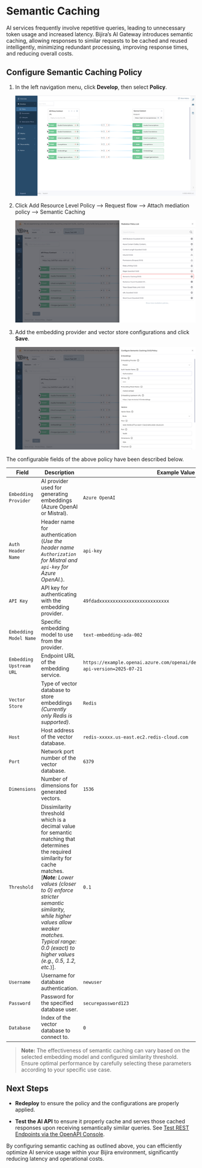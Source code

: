 # Semantic Caching

AI services frequently involve repetitive queries, leading to unnecessary token usage and increased latency. Bijira’s AI Gateway introduces semantic caching, allowing responses to similar requests to be cached and reused intelligently, minimizing redundant processing, improving response times, and reducing overall costs.


## Configure Semantic Caching Policy

1. In the left navigation menu, click **Develop**, then select **Policy**. 

    ![Semantic Cache Policy](../../assets/img/create-api-proxy/third-party-apis/ai-apis/semantic-cache/semantic-cache-policy.png)  

2. Click Add Resource Level Policy --> Request flow --> Attach mediation policy --> Semantic Caching

    ![Policy List](../../assets/img/create-api-proxy/third-party-apis/ai-apis/semantic-cache/semantic-cache-policy-select.png)  

3. Add the embedding provider and vector store configurations and click **Save**.

     ![Semantic Cache Policy Configs](../../assets/img/create-api-proxy/third-party-apis/ai-apis/semantic-cache/semantic-cache-policy-config.png)  


The configurable fields of the above policy have been described below.

| Field                    | Description                                                        | Example Value                |
| ------------------------ | ------------------------------------------------------------------ | --------------------------- |
| `Embedding Provider`     | AI provider used for generating embeddings (Azure OpenAI or Mistral).| `Azure OpenAI`              |
| `Auth Header Name`       | Header name for authentication <br>(<i>Use the header name ```Authorization``` for Mistral and ```api-key``` for Azure OpenAI.</i>).         | `api-key`             |
| `API Key`                | API key for authenticating with the embedding provider.            | `49fdadxxxxxxxxxxxxxxxxxxxxxxxxxx`       |
| `Embedding Model Name`   | Specific embedding model to use from the provider.                 | `text-embedding-ada-002`    |
| `Embedding Upstream URL` | Endpoint URL of the embedding service.                             | `https://example.openai.azure.com/openai/deployments/xxxxx/embeddings?api-version=2025-07-21` |
| `Vector Store`           | Type of vector database to store embeddings <br><i>(Currently only Redis is supported)</i>.     | `Redis`                     |
| `Host`                   | Host address of the vector database.                               | `redis-xxxxx.us-east.ec2.redis-cloud.com`                 |
| `Port`                   | Network port number of the vector database.                        | `6379`                      |
| `Dimensions`             | Number of dimensions for generated vectors.                        | `1536`                      |
| `Threshold`              | Dissimilarity threshold which is a decimal value for semantic matching that determines the required similarity for cache matches. <br>[<i>**Note**: Lower values (closer to 0) enforce stricter semantic similarity, while higher values allow weaker matches. Typical range: 0.0 (exact) to higher values (e.g., 0.5, 1.2, etc.</i>)]. | `0.1`                       |
| `Username`               | Username for database authentication.                              | `newuser`                     |
| `Password`               | Password for the specified database user.                          | `securepassword123`         |
| `Database`               | Index of the vector database to connect to.                         | `0`             |


> **Note:** The effectiveness of semantic caching can vary based on the selected embedding model and configured similarity threshold. Ensure optimal performance by carefully selecting these parameters according to your specific use case.


## Next Steps

- **Redeploy** to ensure the policy and the configurations are properly applied.  

- **Test the AI API** to ensure it properly cache and serves those cached responses upon receiving semantically similar queries. See [Test REST Endpoints via the OpenAPI Console](../../test-api-proxy/openapi-console.md).  
 

By configuring semantic caching as outlined above, you can efficiently optimize AI service usage within your Bijira environment, significantly reducing latency and operational costs.
  
